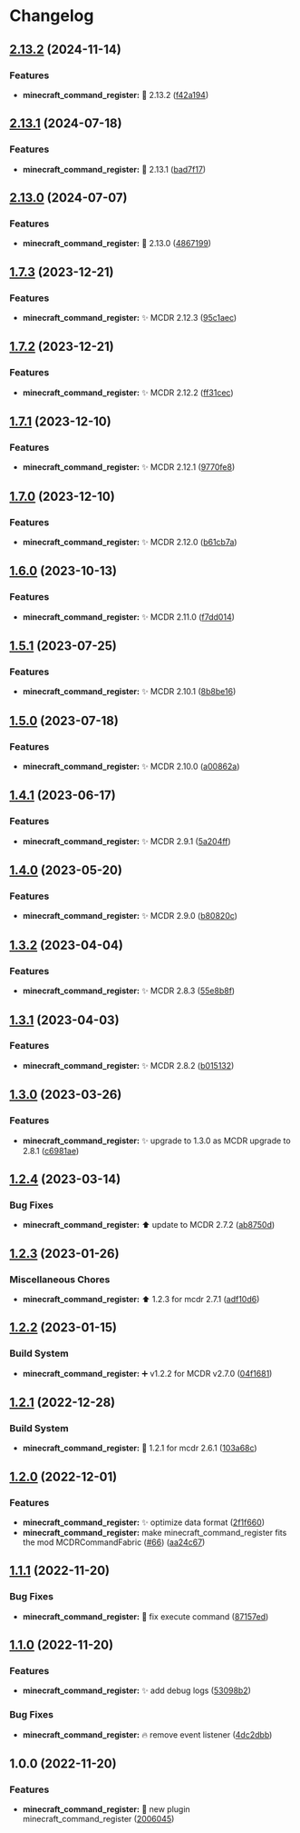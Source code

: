 # Changelog

## [2.13.2](https://github.com/AnzhiZhang/MCDReforgedPlugins/compare/minecraft_command_register-v2.13.1...minecraft_command_register-v2.13.2) (2024-11-14)


### Features

* **minecraft_command_register:** 🔖 2.13.2 ([f42a194](https://github.com/AnzhiZhang/MCDReforgedPlugins/commit/f42a19494c42f15917158e6ee25054816244c7c0))

## [2.13.1](https://github.com/AnzhiZhang/MCDReforgedPlugins/compare/minecraft_command_register-v2.13.0...minecraft_command_register-v2.13.1) (2024-07-18)


### Features

* **minecraft_command_register:** 🔖 2.13.1 ([bad7f17](https://github.com/AnzhiZhang/MCDReforgedPlugins/commit/bad7f1784e887358e0ac19417bc64bf3b6a77e87))

## [2.13.0](https://github.com/AnzhiZhang/MCDReforgedPlugins/compare/minecraft_command_register-v1.7.3...minecraft_command_register-v2.13.0) (2024-07-07)


### Features

* **minecraft_command_register:** 🔖 2.13.0 ([4867199](https://github.com/AnzhiZhang/MCDReforgedPlugins/commit/4867199de85c2b53c63e3c4ec64717c02ade702d))

## [1.7.3](https://github.com/AnzhiZhang/MCDReforgedPlugins/compare/minecraft_command_register-v1.7.2...minecraft_command_register-v1.7.3) (2023-12-21)


### Features

* **minecraft_command_register:** ✨ MCDR 2.12.3 ([95c1aec](https://github.com/AnzhiZhang/MCDReforgedPlugins/commit/95c1aec91285765dfab0077bd31083e955234729))

## [1.7.2](https://github.com/AnzhiZhang/MCDReforgedPlugins/compare/minecraft_command_register-v1.7.1...minecraft_command_register-v1.7.2) (2023-12-21)


### Features

* **minecraft_command_register:** ✨ MCDR 2.12.2 ([ff31cec](https://github.com/AnzhiZhang/MCDReforgedPlugins/commit/ff31cecd6bec11f5d82b2e6eca2854bd8d8e175a))

## [1.7.1](https://github.com/AnzhiZhang/MCDReforgedPlugins/compare/minecraft_command_register-v1.7.0...minecraft_command_register-v1.7.1) (2023-12-10)


### Features

* **minecraft_command_register:** ✨ MCDR 2.12.1 ([9770fe8](https://github.com/AnzhiZhang/MCDReforgedPlugins/commit/9770fe8c27c8df68cd2315d64130f04f8ad5aaa6))

## [1.7.0](https://github.com/AnzhiZhang/MCDReforgedPlugins/compare/minecraft_command_register-v1.6.0...minecraft_command_register-v1.7.0) (2023-12-10)


### Features

* **minecraft_command_register:** ✨ MCDR 2.12.0 ([b61cb7a](https://github.com/AnzhiZhang/MCDReforgedPlugins/commit/b61cb7a383dd31ea19d19725a106f254e512adb3))

## [1.6.0](https://github.com/AnzhiZhang/MCDReforgedPlugins/compare/minecraft_command_register-v1.5.1...minecraft_command_register-v1.6.0) (2023-10-13)


### Features

* **minecraft_command_register:** ✨ MCDR 2.11.0 ([f7dd014](https://github.com/AnzhiZhang/MCDReforgedPlugins/commit/f7dd0146406adf9a8aee907ccb47339fa3ef0351))

## [1.5.1](https://github.com/AnzhiZhang/MCDReforgedPlugins/compare/minecraft_command_register-v1.5.0...minecraft_command_register-v1.5.1) (2023-07-25)


### Features

* **minecraft_command_register:** ✨ MCDR 2.10.1 ([8b8be16](https://github.com/AnzhiZhang/MCDReforgedPlugins/commit/8b8be16b00dbe0ca15694573072859e7bc4c2892))

## [1.5.0](https://github.com/AnzhiZhang/MCDReforgedPlugins/compare/minecraft_command_register-v1.4.1...minecraft_command_register-v1.5.0) (2023-07-18)


### Features

* **minecraft_command_register:** ✨ MCDR 2.10.0 ([a00862a](https://github.com/AnzhiZhang/MCDReforgedPlugins/commit/a00862a05434812a5ccd108156307c52eec3bc2b))

## [1.4.1](https://github.com/AnzhiZhang/MCDReforgedPlugins/compare/minecraft_command_register-v1.4.0...minecraft_command_register-v1.4.1) (2023-06-17)


### Features

* **minecraft_command_register:** ✨ MCDR 2.9.1 ([5a204ff](https://github.com/AnzhiZhang/MCDReforgedPlugins/commit/5a204ff01f4cca553adbe68c596c99d7f1629848))

## [1.4.0](https://github.com/AnzhiZhang/MCDReforgedPlugins/compare/minecraft_command_register-v1.3.2...minecraft_command_register-v1.4.0) (2023-05-20)


### Features

* **minecraft_command_register:** ✨ MCDR 2.9.0 ([b80820c](https://github.com/AnzhiZhang/MCDReforgedPlugins/commit/b80820c2d98c9da0e985ab896e044d85b15c0686))

## [1.3.2](https://github.com/AnzhiZhang/MCDReforgedPlugins/compare/minecraft_command_register-v1.3.1...minecraft_command_register-v1.3.2) (2023-04-04)


### Features

* **minecraft_command_register:** ✨ MCDR 2.8.3 ([55e8b8f](https://github.com/AnzhiZhang/MCDReforgedPlugins/commit/55e8b8ff8347b3e12a0870e0fd5cf038b578fd54))

## [1.3.1](https://github.com/AnzhiZhang/MCDReforgedPlugins/compare/minecraft_command_register-v1.3.0...minecraft_command_register-v1.3.1) (2023-04-03)


### Features

* **minecraft_command_register:** ✨ MCDR 2.8.2 ([b015132](https://github.com/AnzhiZhang/MCDReforgedPlugins/commit/b0151329d582f939f30763e60646a940f733c62e))

## [1.3.0](https://github.com/AnzhiZhang/MCDReforgedPlugins/compare/minecraft_command_register-v1.2.4...minecraft_command_register-v1.3.0) (2023-03-26)


### Features

* **minecraft_command_register:** ✨ upgrade to 1.3.0 as MCDR upgrade to 2.8.1 ([c6981ae](https://github.com/AnzhiZhang/MCDReforgedPlugins/commit/c6981ae3a0acee1aaba3c21133420347bbd6bba7))

## [1.2.4](https://github.com/AnzhiZhang/MCDReforgedPlugins/compare/minecraft_command_register-v1.2.3...minecraft_command_register-v1.2.4) (2023-03-14)


### Bug Fixes

* **minecraft_command_register:** ⬆️ update to MCDR 2.7.2 ([ab8750d](https://github.com/AnzhiZhang/MCDReforgedPlugins/commit/ab8750d1a518636eda690e0d970627ac16912f48))

## [1.2.3](https://github.com/AnzhiZhang/MCDReforgedPlugins/compare/minecraft_command_register-v1.2.2...minecraft_command_register-v1.2.3) (2023-01-26)


### Miscellaneous Chores

* **minecraft_command_register:** ⬆️ 1.2.3 for mcdr 2.7.1 ([adf10d6](https://github.com/AnzhiZhang/MCDReforgedPlugins/commit/adf10d6d77e59359bfcf4c2eae1ddd521c05ba8a))

## [1.2.2](https://github.com/AnzhiZhang/MCDReforgedPlugins/compare/minecraft_command_register-v1.2.1...minecraft_command_register-v1.2.2) (2023-01-15)


### Build System

* **minecraft_command_register:** ➕ v1.2.2 for MCDR v2.7.0 ([04f1681](https://github.com/AnzhiZhang/MCDReforgedPlugins/commit/04f1681f8f72319bded2cd4de9e94ca9efd2f46e))

## [1.2.1](https://github.com/AnzhiZhang/MCDReforgedPlugins/compare/minecraft_command_register-v1.2.0...minecraft_command_register-v1.2.1) (2022-12-28)


### Build System

* **minecraft_command_register:** 🔖 1.2.1 for mcdr 2.6.1 ([103a68c](https://github.com/AnzhiZhang/MCDReforgedPlugins/commit/103a68ccb1a6d4a8646e2308005b81d7754a5634))

## [1.2.0](https://github.com/AnzhiZhang/MCDReforgedPlugins/compare/minecraft_command_register-v1.1.1...minecraft_command_register-v1.2.0) (2022-12-01)


### Features

* **minecraft_command_register:** ✨ optimize data format ([2f1f660](https://github.com/AnzhiZhang/MCDReforgedPlugins/commit/2f1f660eb3c8e3be6faaed595a69e9f8036a6fdd))
* **minecraft_command_register:** make minecraft_command_register fits the mod MCDRCommandFabric ([#66](https://github.com/AnzhiZhang/MCDReforgedPlugins/issues/66)) ([aa24c67](https://github.com/AnzhiZhang/MCDReforgedPlugins/commit/aa24c67d8947db258c72ff7f76f69b35965db192))

## [1.1.1](https://github.com/AnzhiZhang/MCDReforgedPlugins/compare/minecraft_command_register-v1.1.0...minecraft_command_register-v1.1.1) (2022-11-20)


### Bug Fixes

* **minecraft_command_register:** 🐛 fix execute command ([87157ed](https://github.com/AnzhiZhang/MCDReforgedPlugins/commit/87157ed152095976acd7c7ac06491ce03e4724f2))

## [1.1.0](https://github.com/AnzhiZhang/MCDReforgedPlugins/compare/minecraft_command_register-v1.0.0...minecraft_command_register-v1.1.0) (2022-11-20)


### Features

* **minecraft_command_register:** ✨ add debug logs ([53098b2](https://github.com/AnzhiZhang/MCDReforgedPlugins/commit/53098b20d5904970e6ba959b6cca8e8ac7409967))


### Bug Fixes

* **minecraft_command_register:** 🔥 remove event listener ([4dc2dbb](https://github.com/AnzhiZhang/MCDReforgedPlugins/commit/4dc2dbb27de685adb283410a36c6602bea5b15ca))

## 1.0.0 (2022-11-20)


### Features

* **minecraft_command_register:** 🎉 new plugin minecraft_command_register ([2006045](https://github.com/AnzhiZhang/MCDReforgedPlugins/commit/200604503d80543cecaa85de87194dca14443956))
